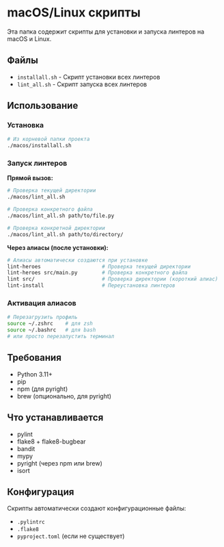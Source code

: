 # macOS/Linux скрипты

Эта папка содержит скрипты для установки и запуска линтеров на macOS и Linux.

## Файлы

- `installall.sh` - Скрипт установки всех линтеров
- `lint_all.sh` - Скрипт запуска всех линтеров

## Использование

### Установка
```bash
# Из корневой папки проекта
./macos/installall.sh
```

### Запуск линтеров

**Прямой вызов:**
```bash
# Проверка текущей директории
./macos/lint_all.sh

# Проверка конкретного файла
./macos/lint_all.sh path/to/file.py

# Проверка конкретной директории
./macos/lint_all.sh path/to/directory/
```

**Через алиасы (после установки):**
```bash
# Алиасы автоматически создаются при установке
lint-heroes                    # Проверка текущей директории
lint-heroes src/main.py        # Проверка конкретного файла
lint src/                      # Проверка директории (короткий алиас)
lint-install                   # Переустановка линтеров
```

### Активация алиасов
```bash
# Перезагрузить профиль
source ~/.zshrc    # для zsh
source ~/.bashrc   # для bash
# или просто перезапустить терминал
```

## Требования

- Python 3.11+
- pip
- npm (для pyright)
- brew (опционально, для pyright)

## Что устанавливается

- pylint
- flake8 + flake8-bugbear
- bandit
- mypy
- pyright (через npm или brew)
- isort

## Конфигурация

Скрипты автоматически создают конфигурационные файлы:
- `.pylintrc`
- `.flake8`
- `pyproject.toml` (если не существует)

